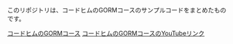 このリポジトリは、コードヒムのGORMコースのサンプルコードをまとめたものです。

[コードヒムのGORMコース](https://github.com/code-heim)
[コードヒムのGORMコースのYouTubeリンク](https://youtube.com/playlist?list=PL5WZs2V9xUA3uJDu_LcL2lq2pMyAGufI0&si=VF3HT8zg6Z4YO3eh)
